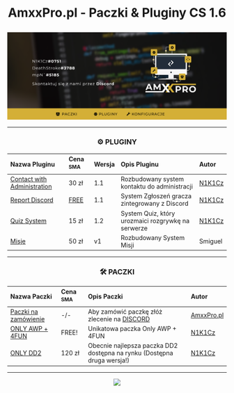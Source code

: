 <div align="center">
<h1><p></p>AmxxPro.pl - Paczki & Pluginy CS 1.6<p></p></h1>
<img src="https://github.com/AmxxPro-pl/.github/blob/main/Banner.png"></img>

---

<h3 align="center">⚙️ PLUGINY</h3>

| Nazwa Pluginu | Cena <sup>SMA<sup> | Wersja | Opis Pluginu | Autor |
|:---------------------|:-------------------|:-------------------|:------------|:--------------|
| [Contact with Administration](https://github.com/AmxxPro-pl/Contact-with-Administration) | 30 zł | 1.1 | Rozbudowany system kontaktu do administracji | [N1K1Cz](https://github.com/N1K1Cz)
| [Report Discord](https://github.com/AmxxPro-pl/Report-Players) | [FREE](https://github.com/AmxxPro-pl/Report-Players/releases) | 1.1 | System Zgłoszeń gracza zintegrowany z Discord | [N1K1Cz](https://github.com/N1K1Cz)
| [Quiz System](https://github.com/AmxxPro-pl/Quiz-System) | 15 zł | 1.2 | System Quiz, który urozmaici rozgrywkę na serwerze | [N1K1Cz](https://github.com/N1K1Cz)
| [Misje](https://github.com/AmxxPro-pl/Misje) | 50 zł | v1 | Rozbudowany System Misji | Smiguel

-------

<h3 align="center">🛠 PACZKI</h3>

| Nazwa Paczki | Cena <sup>SMA<sup> | Opis Paczki | Autor |
|:--------------------|:-------------------|:-------------------|:----------------|
| [Paczki na zamówienie](https://github.com/AmxxPro-pl/) | -/- | Aby zamówić paczkę złóż zlecenie na [DISCORD](https://discord.gg/JnFrthDvVs) | [AmxxPro.pl](https://github.com/AmxxPro-pl)
| [ONLY AWP + 4FUN](https://github.com/AmxxPro-pl/Only-AWP-4FUN) | FREE! | Unikatowa paczka Only AWP + 4FUN | [N1K1Cz](https://github.com/N1K1Cz)
| [ONLY DD2](https://github.com/AmxxPro-pl/Only-DD2-2) | 120 zł | Obecnie najlepsza paczka DD2 dostępna na rynku (Dostępna druga wersja!) | [N1K1Cz](https://github.com/N1K1Cz)

-------

<a href="https://discord.gg/JnFrthDvVs"><img src="https://discord.com/api/guilds/1056322045513842778/widget.png?style=banner4"></a>

</div>
